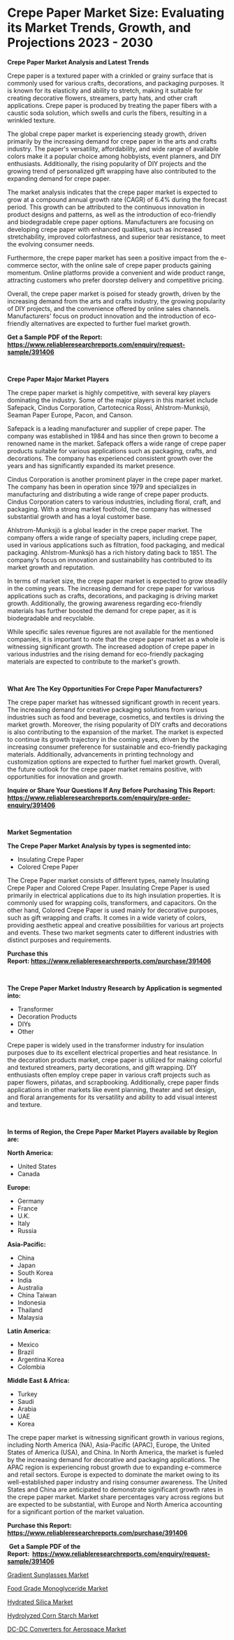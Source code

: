 <p><h1>Crepe Paper Market Size: Evaluating its Market Trends, Growth, and Projections 2023 - 2030</h1></p><p><strong>Crepe Paper Market Analysis and Latest Trends</strong></p>
<p><p>Crepe paper is a textured paper with a crinkled or grainy surface that is commonly used for various crafts, decorations, and packaging purposes. It is known for its elasticity and ability to stretch, making it suitable for creating decorative flowers, streamers, party hats, and other craft applications. Crepe paper is produced by treating the paper fibers with a caustic soda solution, which swells and curls the fibers, resulting in a wrinkled texture.</p><p>The global crepe paper market is experiencing steady growth, driven primarily by the increasing demand for crepe paper in the arts and crafts industry. The paper's versatility, affordability, and wide range of available colors make it a popular choice among hobbyists, event planners, and DIY enthusiasts. Additionally, the rising popularity of DIY projects and the growing trend of personalized gift wrapping have also contributed to the expanding demand for crepe paper.</p><p>The market analysis indicates that the crepe paper market is expected to grow at a compound annual growth rate (CAGR) of 6.4% during the forecast period. This growth can be attributed to the continuous innovation in product designs and patterns, as well as the introduction of eco-friendly and biodegradable crepe paper options. Manufacturers are focusing on developing crepe paper with enhanced qualities, such as increased stretchability, improved colorfastness, and superior tear resistance, to meet the evolving consumer needs.</p><p>Furthermore, the crepe paper market has seen a positive impact from the e-commerce sector, with the online sale of crepe paper products gaining momentum. Online platforms provide a convenient and wide product range, attracting customers who prefer doorstep delivery and competitive pricing.</p><p>Overall, the crepe paper market is poised for steady growth, driven by the increasing demand from the arts and crafts industry, the growing popularity of DIY projects, and the convenience offered by online sales channels. Manufacturers' focus on product innovation and the introduction of eco-friendly alternatives are expected to further fuel market growth.</p></p>
<p><strong>Get a Sample PDF of the Report:&nbsp; <a href="https://www.reliableresearchreports.com/enquiry/request-sample/391406">https://www.reliableresearchreports.com/enquiry/request-sample/391406</a></strong></p>
<p>&nbsp;</p>
<p><strong>Crepe Paper Major Market Players</strong></p>
<p><p>The crepe paper market is highly competitive, with several key players dominating the industry. Some of the major players in this market include Safepack, Cindus Corporation, Cartotecnica Rossi, Ahlstrom-Munksjö, Seaman Paper Europe, Pacon, and Canson.</p><p>Safepack is a leading manufacturer and supplier of crepe paper. The company was established in 1984 and has since then grown to become a renowned name in the market. Safepack offers a wide range of crepe paper products suitable for various applications such as packaging, crafts, and decorations. The company has experienced consistent growth over the years and has significantly expanded its market presence.</p><p>Cindus Corporation is another prominent player in the crepe paper market. The company has been in operation since 1979 and specializes in manufacturing and distributing a wide range of crepe paper products. Cindus Corporation caters to various industries, including floral, craft, and packaging. With a strong market foothold, the company has witnessed substantial growth and has a loyal customer base.</p><p>Ahlstrom-Munksjö is a global leader in the crepe paper market. The company offers a wide range of specialty papers, including crepe paper, used in various applications such as filtration, food packaging, and medical packaging. Ahlstrom-Munksjö has a rich history dating back to 1851. The company's focus on innovation and sustainability has contributed to its market growth and reputation.</p><p>In terms of market size, the crepe paper market is expected to grow steadily in the coming years. The increasing demand for crepe paper for various applications such as crafts, decorations, and packaging is driving market growth. Additionally, the growing awareness regarding eco-friendly materials has further boosted the demand for crepe paper, as it is biodegradable and recyclable.</p><p>While specific sales revenue figures are not available for the mentioned companies, it is important to note that the crepe paper market as a whole is witnessing significant growth. The increased adoption of crepe paper in various industries and the rising demand for eco-friendly packaging materials are expected to contribute to the market's growth.</p></p>
<p>&nbsp;</p>
<p><strong>What Are The Key Opportunities For Crepe Paper Manufacturers?</strong></p>
<p><p>The crepe paper market has witnessed significant growth in recent years. The increasing demand for creative packaging solutions from various industries such as food and beverage, cosmetics, and textiles is driving the market growth. Moreover, the rising popularity of DIY crafts and decorations is also contributing to the expansion of the market. The market is expected to continue its growth trajectory in the coming years, driven by the increasing consumer preference for sustainable and eco-friendly packaging materials. Additionally, advancements in printing technology and customization options are expected to further fuel market growth. Overall, the future outlook for the crepe paper market remains positive, with opportunities for innovation and growth.</p></p>
<p><strong>Inquire or Share Your Questions If Any Before Purchasing This Report: <a href="https://www.reliableresearchreports.com/enquiry/pre-order-enquiry/391406">https://www.reliableresearchreports.com/enquiry/pre-order-enquiry/391406</a></strong></p>
<p>&nbsp;</p>
<p><strong>Market Segmentation</strong></p>
<p><strong>The Crepe Paper Market Analysis by types is segmented into:</strong></p>
<p><ul><li>Insulating Crepe Paper</li><li>Colored Crepe Paper</li></ul></p>
<p><p>The Crepe Paper market consists of different types, namely Insulating Crepe Paper and Colored Crepe Paper. Insulating Crepe Paper is used primarily in electrical applications due to its high insulation properties. It is commonly used for wrapping coils, transformers, and capacitors. On the other hand, Colored Crepe Paper is used mainly for decorative purposes, such as gift wrapping and crafts. It comes in a wide variety of colors, providing aesthetic appeal and creative possibilities for various art projects and events. These two market segments cater to different industries with distinct purposes and requirements.</p></p>
<p><strong>Purchase this Report:&nbsp;<a href="https://www.reliableresearchreports.com/purchase/391406">https://www.reliableresearchreports.com/purchase/391406</a></strong></p>
<p>&nbsp;</p>
<p><strong>The Crepe Paper Market Industry Research by Application is segmented into:</strong></p>
<p><ul><li>Transformer</li><li>Decoration Products</li><li>DIYs</li><li>Other</li></ul></p>
<p><p>Crepe paper is widely used in the transformer industry for insulation purposes due to its excellent electrical properties and heat resistance. In the decoration products market, crepe paper is utilized for making colorful and textured streamers, party decorations, and gift wrapping. DIY enthusiasts often employ crepe paper in various craft projects such as paper flowers, piñatas, and scrapbooking. Additionally, crepe paper finds applications in other markets like event planning, theater and set design, and floral arrangements for its versatility and ability to add visual interest and texture.</p></p>
<p>&nbsp;</p>
<p><strong>In terms of Region, the Crepe Paper Market Players available by Region are:</strong></p>
<p>
    <p> <strong> North America: </strong>
        <ul>
            <li>United States</li>
            <li>Canada</li>
        </ul>
        </p> 
    <p> <strong> Europe: </strong>
        <ul>
            <li>Germany</li>
            <li>France</li>
            <li>U.K.</li>
            <li>Italy</li>
            <li>Russia</li>
        </ul>
        </p> 
    <p> <strong> Asia-Pacific: </strong>
        <ul>
            <li>China</li>
            <li>Japan</li>
            <li>South Korea</li>
            <li>India</li>
            <li>Australia</li>
            <li>China Taiwan</li>
            <li>Indonesia</li>
            <li>Thailand</li>
            <li>Malaysia</li>
        </ul>
        </p> 
    <p> <strong> Latin America: </strong>
        <ul>
            <li>Mexico</li>
            <li>Brazil</li>
            <li>Argentina Korea</li>
            <li>Colombia</li>
        </ul>
        </p> 
    <p> <strong> Middle East & Africa: </strong>
        <ul>
            <li>Turkey</li>
            <li>Saudi</li>
            <li>Arabia</li>
            <li>UAE</li>
            <li>Korea</li>
        </ul>
    </p>
    </p>
<p><p>The crepe paper market is witnessing significant growth in various regions, including North America (NA), Asia-Pacific (APAC), Europe, the United States of America (USA), and China. In North America, the market is fueled by the increasing demand for decorative and packaging applications. The APAC region is experiencing robust growth due to expanding e-commerce and retail sectors. Europe is expected to dominate the market owing to its well-established paper industry and rising consumer awareness. The United States and China are anticipated to demonstrate significant growth rates in the crepe paper market. Market share percentages vary across regions but are expected to be substantial, with Europe and North America accounting for a significant portion of the market valuation.</p></p>
<p><strong>Purchase this Report: <a href="https://www.reliableresearchreports.com/purchase/391406">https://www.reliableresearchreports.com/purchase/391406</a></strong></p>
<p>&nbsp;<strong>Get a Sample PDF of the Report:&nbsp;&nbsp;<a href="https://www.reliableresearchreports.com/enquiry/request-sample/391406">https://www.reliableresearchreports.com/enquiry/request-sample/391406</a></strong></p>
<p><strong></strong></p>
<p><p><a href="https://www.linkedin.com/pulse/gradient-sunglasses-market-size-share-amp-trends-analysis-px1ke/">Gradient Sunglasses Market</a></p><p><a href="https://medium.com/@marcellakin2023/food-grade-monoglyceride-market-trends-and-market-analysis-forecasted-for-period-2023-2030-48e2077d41c7">Food Grade Monoglyceride Market</a></p><p><a href="https://github.com/FassouRP/Market-Research-Report-List-1/blob/main/hydrated-silica-market.md">Hydrated Silica Market</a></p><p><a href="https://github.com/ashepherd82/Market-Research-Report-List-1/blob/main/hydrolyzed-corn-starch-market.md">Hydrolyzed Corn Starch Market</a></p><p><a href="https://medium.com/@dessiefadel/dc-dc-converters-for-aerospace-market-size-market-outlook-and-market-forecast-2023-to-2030-2098385fa79c">DC-DC Converters for Aerospace Market</a></p></p>